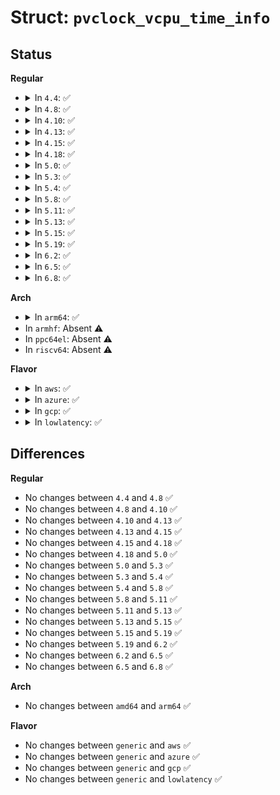 # Struct: <code>pvclock_vcpu_time_info</code>

## Status
<b>Regular</b>
<ul>
<li>
<details>
<summary>In <code>4.4</code>: ✅</summary>

```c
struct pvclock_vcpu_time_info {
    u32 version;
    u32 pad0;
    u64 tsc_timestamp;
    u64 system_time;
    u32 tsc_to_system_mul;
    s8 tsc_shift;
    u8 flags;
    u8 pad[2];
};
```
</details>
</li>
<li>
<details>
<summary>In <code>4.8</code>: ✅</summary>

```c
struct pvclock_vcpu_time_info {
    u32 version;
    u32 pad0;
    u64 tsc_timestamp;
    u64 system_time;
    u32 tsc_to_system_mul;
    s8 tsc_shift;
    u8 flags;
    u8 pad[2];
};
```
</details>
</li>
<li>
<details>
<summary>In <code>4.10</code>: ✅</summary>

```c
struct pvclock_vcpu_time_info {
    u32 version;
    u32 pad0;
    u64 tsc_timestamp;
    u64 system_time;
    u32 tsc_to_system_mul;
    s8 tsc_shift;
    u8 flags;
    u8 pad[2];
};
```
</details>
</li>
<li>
<details>
<summary>In <code>4.13</code>: ✅</summary>

```c
struct pvclock_vcpu_time_info {
    u32 version;
    u32 pad0;
    u64 tsc_timestamp;
    u64 system_time;
    u32 tsc_to_system_mul;
    s8 tsc_shift;
    u8 flags;
    u8 pad[2];
};
```
</details>
</li>
<li>
<details>
<summary>In <code>4.15</code>: ✅</summary>

```c
struct pvclock_vcpu_time_info {
    u32 version;
    u32 pad0;
    u64 tsc_timestamp;
    u64 system_time;
    u32 tsc_to_system_mul;
    s8 tsc_shift;
    u8 flags;
    u8 pad[2];
};
```
</details>
</li>
<li>
<details>
<summary>In <code>4.18</code>: ✅</summary>

```c
struct pvclock_vcpu_time_info {
    u32 version;
    u32 pad0;
    u64 tsc_timestamp;
    u64 system_time;
    u32 tsc_to_system_mul;
    s8 tsc_shift;
    u8 flags;
    u8 pad[2];
};
```
</details>
</li>
<li>
<details>
<summary>In <code>5.0</code>: ✅</summary>

```c
struct pvclock_vcpu_time_info {
    u32 version;
    u32 pad0;
    u64 tsc_timestamp;
    u64 system_time;
    u32 tsc_to_system_mul;
    s8 tsc_shift;
    u8 flags;
    u8 pad[2];
};
```
</details>
</li>
<li>
<details>
<summary>In <code>5.3</code>: ✅</summary>

```c
struct pvclock_vcpu_time_info {
    u32 version;
    u32 pad0;
    u64 tsc_timestamp;
    u64 system_time;
    u32 tsc_to_system_mul;
    s8 tsc_shift;
    u8 flags;
    u8 pad[2];
};
```
</details>
</li>
<li>
<details>
<summary>In <code>5.4</code>: ✅</summary>

```c
struct pvclock_vcpu_time_info {
    u32 version;
    u32 pad0;
    u64 tsc_timestamp;
    u64 system_time;
    u32 tsc_to_system_mul;
    s8 tsc_shift;
    u8 flags;
    u8 pad[2];
};
```
</details>
</li>
<li>
<details>
<summary>In <code>5.8</code>: ✅</summary>

```c
struct pvclock_vcpu_time_info {
    u32 version;
    u32 pad0;
    u64 tsc_timestamp;
    u64 system_time;
    u32 tsc_to_system_mul;
    s8 tsc_shift;
    u8 flags;
    u8 pad[2];
};
```
</details>
</li>
<li>
<details>
<summary>In <code>5.11</code>: ✅</summary>

```c
struct pvclock_vcpu_time_info {
    u32 version;
    u32 pad0;
    u64 tsc_timestamp;
    u64 system_time;
    u32 tsc_to_system_mul;
    s8 tsc_shift;
    u8 flags;
    u8 pad[2];
};
```
</details>
</li>
<li>
<details>
<summary>In <code>5.13</code>: ✅</summary>

```c
struct pvclock_vcpu_time_info {
    u32 version;
    u32 pad0;
    u64 tsc_timestamp;
    u64 system_time;
    u32 tsc_to_system_mul;
    s8 tsc_shift;
    u8 flags;
    u8 pad[2];
};
```
</details>
</li>
<li>
<details>
<summary>In <code>5.15</code>: ✅</summary>

```c
struct pvclock_vcpu_time_info {
    u32 version;
    u32 pad0;
    u64 tsc_timestamp;
    u64 system_time;
    u32 tsc_to_system_mul;
    s8 tsc_shift;
    u8 flags;
    u8 pad[2];
};
```
</details>
</li>
<li>
<details>
<summary>In <code>5.19</code>: ✅</summary>

```c
struct pvclock_vcpu_time_info {
    u32 version;
    u32 pad0;
    u64 tsc_timestamp;
    u64 system_time;
    u32 tsc_to_system_mul;
    s8 tsc_shift;
    u8 flags;
    u8 pad[2];
};
```
</details>
</li>
<li>
<details>
<summary>In <code>6.2</code>: ✅</summary>

```c
struct pvclock_vcpu_time_info {
    u32 version;
    u32 pad0;
    u64 tsc_timestamp;
    u64 system_time;
    u32 tsc_to_system_mul;
    s8 tsc_shift;
    u8 flags;
    u8 pad[2];
};
```
</details>
</li>
<li>
<details>
<summary>In <code>6.5</code>: ✅</summary>

```c
struct pvclock_vcpu_time_info {
    u32 version;
    u32 pad0;
    u64 tsc_timestamp;
    u64 system_time;
    u32 tsc_to_system_mul;
    s8 tsc_shift;
    u8 flags;
    u8 pad[2];
};
```
</details>
</li>
<li>
<details>
<summary>In <code>6.8</code>: ✅</summary>

```c
struct pvclock_vcpu_time_info {
    u32 version;
    u32 pad0;
    u64 tsc_timestamp;
    u64 system_time;
    u32 tsc_to_system_mul;
    s8 tsc_shift;
    u8 flags;
    u8 pad[2];
};
```
</details>
</li>
</ul>
<b>Arch</b>
<ul>
<li>
<details>
<summary>In <code>arm64</code>: ✅</summary>

```c
struct pvclock_vcpu_time_info {
    u32 version;
    u32 pad0;
    u64 tsc_timestamp;
    u64 system_time;
    u32 tsc_to_system_mul;
    s8 tsc_shift;
    u8 flags;
    u8 pad[2];
};
```
</details>
</li>
<li>
In <code>armhf</code>: Absent ⚠️
</li>
<li>
In <code>ppc64el</code>: Absent ⚠️
</li>
<li>
In <code>riscv64</code>: Absent ⚠️
</li>
</ul>
<b>Flavor</b>
<ul>
<li>
<details>
<summary>In <code>aws</code>: ✅</summary>

```c
struct pvclock_vcpu_time_info {
    u32 version;
    u32 pad0;
    u64 tsc_timestamp;
    u64 system_time;
    u32 tsc_to_system_mul;
    s8 tsc_shift;
    u8 flags;
    u8 pad[2];
};
```
</details>
</li>
<li>
<details>
<summary>In <code>azure</code>: ✅</summary>

```c
struct pvclock_vcpu_time_info {
    u32 version;
    u32 pad0;
    u64 tsc_timestamp;
    u64 system_time;
    u32 tsc_to_system_mul;
    s8 tsc_shift;
    u8 flags;
    u8 pad[2];
};
```
</details>
</li>
<li>
<details>
<summary>In <code>gcp</code>: ✅</summary>

```c
struct pvclock_vcpu_time_info {
    u32 version;
    u32 pad0;
    u64 tsc_timestamp;
    u64 system_time;
    u32 tsc_to_system_mul;
    s8 tsc_shift;
    u8 flags;
    u8 pad[2];
};
```
</details>
</li>
<li>
<details>
<summary>In <code>lowlatency</code>: ✅</summary>

```c
struct pvclock_vcpu_time_info {
    u32 version;
    u32 pad0;
    u64 tsc_timestamp;
    u64 system_time;
    u32 tsc_to_system_mul;
    s8 tsc_shift;
    u8 flags;
    u8 pad[2];
};
```
</details>
</li>
</ul>

## Differences
<b>Regular</b>
<ul>
<li>
No changes between <code>4.4</code> and <code>4.8</code> ✅
</li>
<li>
No changes between <code>4.8</code> and <code>4.10</code> ✅
</li>
<li>
No changes between <code>4.10</code> and <code>4.13</code> ✅
</li>
<li>
No changes between <code>4.13</code> and <code>4.15</code> ✅
</li>
<li>
No changes between <code>4.15</code> and <code>4.18</code> ✅
</li>
<li>
No changes between <code>4.18</code> and <code>5.0</code> ✅
</li>
<li>
No changes between <code>5.0</code> and <code>5.3</code> ✅
</li>
<li>
No changes between <code>5.3</code> and <code>5.4</code> ✅
</li>
<li>
No changes between <code>5.4</code> and <code>5.8</code> ✅
</li>
<li>
No changes between <code>5.8</code> and <code>5.11</code> ✅
</li>
<li>
No changes between <code>5.11</code> and <code>5.13</code> ✅
</li>
<li>
No changes between <code>5.13</code> and <code>5.15</code> ✅
</li>
<li>
No changes between <code>5.15</code> and <code>5.19</code> ✅
</li>
<li>
No changes between <code>5.19</code> and <code>6.2</code> ✅
</li>
<li>
No changes between <code>6.2</code> and <code>6.5</code> ✅
</li>
<li>
No changes between <code>6.5</code> and <code>6.8</code> ✅
</li>
</ul>
<b>Arch</b>
<ul>
<li>
No changes between <code>amd64</code> and <code>arm64</code> ✅
</li>
</ul>
<b>Flavor</b>
<ul>
<li>
No changes between <code>generic</code> and <code>aws</code> ✅
</li>
<li>
No changes between <code>generic</code> and <code>azure</code> ✅
</li>
<li>
No changes between <code>generic</code> and <code>gcp</code> ✅
</li>
<li>
No changes between <code>generic</code> and <code>lowlatency</code> ✅
</li>
</ul>
